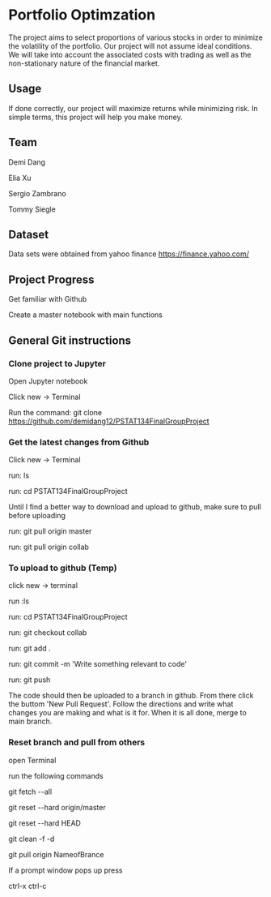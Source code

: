 # Portfolio Optimzation
The project aims to select proportions of various stocks in order to minimize the volatility of the portfolio. Our project will not assume ideal conditions. We will take into account the associated costs with trading as well as the non-stationary nature of the financial market. 

## Usage
If done correctly, our project will maximize returns while minimizing risk. In simple terms, this project will help you make money. 

## Team
Demi Dang 

Elia Xu

Sergio Zambrano 

Tommy Siegle

## Dataset
Data sets were obtained from yahoo finance 
https://finance.yahoo.com/

## Project Progress
Get familiar with Github

Create a master notebook with main functions

## General Git instructions

### Clone project to Jupyter

Open Jupyter notebook

Click new -> Terminal 

Run the command: git clone https://github.com/demidang12/PSTAT134FinalGroupProject


### Get the latest changes from Github

Click new -> Terminal

run: ls

run: cd PSTAT134FinalGroupProject

Until I find a better way to download and upload to github, make sure to pull before uploading

run: git pull origin master

run: git pull origin collab

### To upload to github (Temp)

click new -> terminal 

run :ls

run: cd PSTAT134FinalGroupProject

run: git checkout collab

run: git add .

run: git commit -m 'Write something relevant to code'

run: git push

The code should then be uploaded to a branch in github. From there click the buttom 'New Pull Request'. Follow the directions and write what changes you are making and what is it for. When it is all done, merge to main branch. 

### Reset branch and pull from others

open Terminal

run the following commands

git fetch --all

git reset --hard origin/master

git reset --hard HEAD

git clean -f -d

git pull origin NameofBrance

If a prompt window pops up press

ctrl-x ctrl-c
